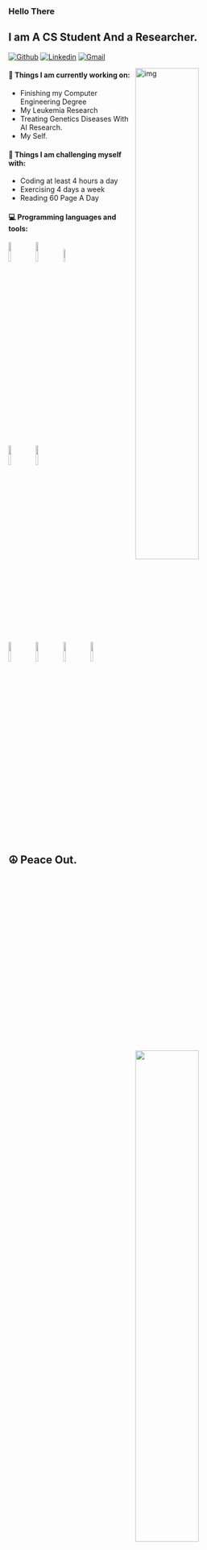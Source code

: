 ### Hello There 
## I am A CS Student And a Researcher.

[![Github](https://img.shields.io/badge/-Github-000?style=flat&logo=Github&logoColor=white)](https://github.com/MoncefKa)
[![Linkedin](https://img.shields.io/badge/-LinkedIn-blue?style=flat&logo=Linkedin&logoColor=white)](https://www.linkedin.com/in/moncef-karmaoui/)
[![Gmail](https://img.shields.io/badge/-Gmail-c14438?style=flat&logo=Gmail&logoColor=white)](mailto:kanjeki3@gmail.com)




<img align="right" alt="img" src="https://cdnb.artstation.com/p/assets/images/images/042/067/037/original/olena-shmahalo-brain-1k.gif?1633480677" width="50%" height="auto" />


#### 🌱 Things I am currently working on: 
- Finishing my Computer Engineering Degree 
- My Leukemia Research
- Treating Genetics Diseases With AI Research.
- My Self.

#### :muscle: Things I am challenging myself with:
- Coding at least 4 hours a day
- Exercising 4 days a week
- Reading 60 Page A Day

#### :computer: Programming languages and tools: 
<p>
	<img width="50%" align="right" src="https://github-readme-stats.vercel.app/api?username=MoncefKa&show_icons=true&hide_border=true" />

<code><img width="10%" src="https://upload.wikimedia.org/wikipedia/commons/thumb/a/a7/React-icon.svg/2300px-React-icon.svg.png"></code>
<code><img width="10%" src="https://www.vectorlogo.zone/logos/python/python-ar21.svg"></code>
<code><img width="8%" src="https://www.vectorlogo.zone/logos/r-project/r-project-icon.svg"></code>
<br />

<code><img width="10%" src="https://www.vectorlogo.zone/logos/mysql/mysql-ar21.svg"></code>
<code><img width="10%" src="https://www.vectorlogo.zone/logos/mongodb/mongodb-ar21.svg"></code>
<br />
<code><img width="10%" src="https://upload.wikimedia.org/wikipedia/commons/thumb/2/22/Pandas_mark.svg/1200px-Pandas_mark.svg.png"></code>
<code><img width="10%" src="https://upload.wikimedia.org/wikipedia/commons/thumb/0/05/Scikit_learn_logo_small.svg/1200px-Scikit_learn_logo_small.svg.png"></code>
<code><img width="10%" src="https://miro.medium.com/max/400/1*A1sjBfEsqVhllKqtvPB1_Q.png"></code>
<code><img width="10%" src="https://www.vectorlogo.zone/logos/git-scm/git-scm-ar21.svg"></code>
</p>

## ☮️ Peace Out.

